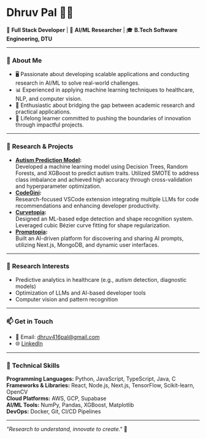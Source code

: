 # **Dhruv Pal 👨‍💻**  

🚀 **Full Stack Developer** | 🧪 **AI/ML Researcher** | 🎓 **B.Tech Software Engineering, DTU**  

---

### 🌟 **About Me**  
- 🖥️ Passionate about developing scalable applications and conducting research in AI/ML to solve real-world challenges.  
- 📊 Experienced in applying machine learning techniques to healthcare, NLP, and computer vision.  
- 🔬 Enthusiastic about bridging the gap between academic research and practical applications.  
- 🎯 Lifelong learner committed to pushing the boundaries of innovation through impactful projects.  

---

### 🌱 **Research & Projects**  
- **[Autism Prediction Model](https://colab.research.google.com/drive/1nbppgTELfJIBm9Yaw_a8SlpzKex8p4qX):**  
  Developed a machine learning model using Decision Trees, Random Forests, and XGBoost to predict autism traits. Utilized SMOTE to address class imbalance and achieved high accuracy through cross-validation and hyperparameter optimization.  
- **[CodeGini](https://github.com/Dakshya52/CodeGini):**  
  Research-focused VSCode extension integrating multiple LLMs for code recommendations and enhancing developer productivity.  
- **[Curvetopia](https://github.com/dhruvpal05/GenSolve-Hack):**  
  Designed an ML-based edge detection and shape recognition system. Leveraged cubic Bézier curve fitting for shape regularization.  
- **[Promptopia](https://github.com/dhruvpal05/Promptopia):**  
  Built an AI-driven platform for discovering and sharing AI prompts, utilizing Next.js, MongoDB, and dynamic user interfaces.  

---

### 🧠 **Research Interests**  
- Predictive analytics in healthcare (e.g., autism detection, diagnostic models)  
- Optimization of LLMs and AI-based developer tools  
- Computer vision and pattern recognition
   
---

### 📫 **Get in Touch**  
- 📧 Email: dhruv416pal@gmail.com  
- 🌐 [LinkedIn](https://linkedin.com/in/idhruvpal)  

---

### 🔧 **Technical Skills**  
**Programming Languages:** Python, JavaScript, TypeScript, Java, C  
**Frameworks & Libraries:** React, Node.js, Next.js, TensorFlow, Scikit-learn, OpenCV  
**Cloud Platforms:** AWS, GCP, Supabase  
**AI/ML Tools:** NumPy, Pandas, XGBoost, Matplotlib  
**DevOps:** Docker, Git, CI/CD Pipelines  

---

_"Research to understand, innovate to create."_ 🚀  

